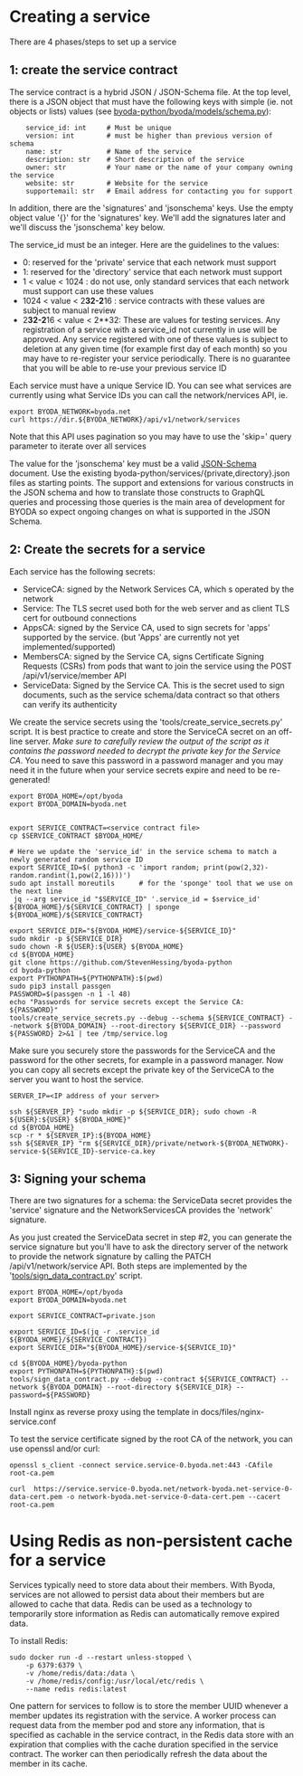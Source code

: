 # Creating a service

There are 4 phases/steps to set up a service

## 1: create the service contract

The service contract is a hybrid JSON / JSON-Schema file. At the top level, there is a JSON object that must have the following keys with simple (ie. not objects or lists) values (see [byoda-python/byoda/models/schema.py](https://github.com/StevenHessing/byoda-python/blob/users/stevenh/add_membership/byoda/models/schema.py)):

```
    service_id: int     # Must be unique
    version: int        # must be higher than previous version of schema
    name: str           # Name of the service
    description: str    # Short description of the service
    owner: str          # Your name or the name of your company owning the service
    website: str        # Website for the service
    supportemail: str   # Email address for contacting you for support
```

In addition, there are the 'signatures' and 'jsonschema' keys. Use the empty object value '{}' for the 'signatures' key. We'll add the signatures later and we'll discuss the 'jsonschema' key below.

The service_id must be an integer. Here are the guidelines to the values:
- 0: reserved for the 'private' service that each network must support
- 1: reserved for the 'directory' service that each network must support
- 1 < value < 1024 : do not use, only standard services that each network must support can use these values
- 1024 < value < 2**32-2**16 : service contracts with these values are subject to manual review
- 2**32-2**16 < value < 2**32: These are values for testing services. Any registration of a service with a service_id not currently in use will be approved. Any service registered with one of these values is subject to deletion at any given time (for example first day of each month) so you may have to re-register your service periodically. There is no guarantee that you will be able to re-use your previous service ID

Each service must have a unique Service ID. You can see what services are currently using what Service IDs you can call the network/nervices API, ie.

```
export BYODA_NETWORK=byoda.net
curl https://dir.${BYODA_NETWORK}/api/v1/network/services
```
Note that this API uses pagination so you may have to use the 'skip=<n>' query parameter to iterate over all services

The value for the 'jsonschema' key must be a valid [JSON-Schema](https://json-schema.org) document. Use the existing byoda-python/services/{private,directory}.json files as starting points. The support and extensions for various constructs in the JSON schema and how to translate those constructs to GraphQL queries and processing those queries is the main area of development for BYODA so expect ongoing changes on what is supported in the JSON Schema.

## 2: Create the secrets for a service

Each service has the following secrets:
- ServiceCA: signed by the Network Services CA, which s operated by the network
- Service: The TLS secret used both for the web server and as client TLS cert for outbound connections
- AppsCA: signed by the Service CA, used to sign secrets for 'apps' supported by the service. (but 'Apps' are currently not yet implemented/supported)
- MembersCA: signed by the Service CA, signs Certificate Signing Requests (CSRs) from pods that want to join the service using the POST /api/v1/service/member API
- ServiceData: Signed by the Service CA. This is the secret used to sign documents, such as the service schema/data contract so that others can verify its authenticity

We create the service secrets using the 'tools/create_service_secrets.py' script. It is best practice to create and store the ServiceCA secret on an off-line server. _*Make sure to carefully review the output of the script as it contains the password needed to decrypt the private key for the Service CA*_. You need to save this password in a password manager and you may need it in the future when your service secrets expire and need to be re-generated!

```
export BYODA_HOME=/opt/byoda
export BYODA_DOMAIN=byoda.net


export SERVICE_CONTRACT=<service contract file>
cp $SERVICE_CONTRACT $BYODA_HOME/

# Here we update the 'service_id' in the service schema to match a newly generated random service ID
export SERVICE_ID=$( python3 -c 'import random; print(pow(2,32)-random.randint(1,pow(2,16)))')
sudo apt install moreutils      # for the 'sponge' tool that we use on the next line
 jq --arg service_id "$SERVICE_ID" '.service_id = $service_id' ${BYODA_HOME}/${SERVICE_CONTRACT} | sponge ${BYODA_HOME}/${SERVICE_CONTRACT}

export SERVICE_DIR="${BYODA_HOME}/service-${SERVICE_ID}"
sudo mkdir -p ${SERVICE_DIR}
sudo chown -R ${USER}:${USER} ${BYODA_HOME}
cd ${BYODA_HOME}
git clone https://github.com/StevenHessing/byoda-python
cd byoda-python
export PYTHONPATH=${PYTHONPATH}:$(pwd)
sudo pip3 install passgen
PASSWORD=$(passgen -n 1 -l 48)
echo "Passwords for service secrets except the Service CA: ${PASSWORD}"
tools/create_service_secrets.py --debug --schema ${SERVICE_CONTRACT} --network ${BYODA_DOMAIN} --root-directory ${SERVICE_DIR} --password ${PASSWORD} 2>&1 | tee /tmp/service.log

```

Make sure you securely store the passwords for the ServiceCA and the password for the other secrets, for example in a password manager.
Now you can copy all secrets except the private key of the ServiceCA to the server you want to host the service.
```
SERVER_IP=<IP address of your server>

ssh ${SERVER_IP} "sudo mkdir -p ${SERVICE_DIR}; sudo chown -R ${USER}:${USER} ${BYODA_HOME}"
cd ${BYODA_HOME}
scp -r * ${SERVER_IP}:${BYODA_HOME}
ssh ${SERVER_IP} "rm ${SERVICE_DIR}/private/network-${BYODA_NETWORK}-service-${SERVICE_ID}-service-ca.key
```

## 3: Signing your schema

There are two signatures for a schema: the ServiceData secret provides the 'service' signature and the NetworkServicesCA provides the 'network' signature.

As you just created the ServiceData secret in step #2, you can generate the service signature but you'll have to ask the directory server of the network to provide the network signature by calling the PATCH /api/v1/network/service API. Both steps are implemented by the '[tools/sign_data_contract.py](https://github.com/StevenHessing/byoda-python/blob/master/tools/sign_data_contract.py)' script.

```
export BYODA_HOME=/opt/byoda
export BYODA_DOMAIN=byoda.net

export SERVICE_CONTRACT=private.json

export SERVICE_ID=$(jq -r .service_id ${BYODA_HOME}/${SERVICE_CONTRACT})
export SERVICE_DIR="${BYODA_HOME}/service-${SERVICE_ID}"

cd ${BYODA_HOME}/byoda-python
export PYTHONPATH=${PYTHONPATH}:$(pwd)
tools/sign_data_contract.py --debug --contract ${SERVICE_CONTRACT} --network ${BYODA_DOMAIN} --root-directory ${SERVICE_DIR} --password=${PASSWORD}
```

Install nginx as reverse proxy using the template in docs/files/nginx-service.conf

To test the service certificate signed by the root CA of the network, you can use openssl and/or curl:
```
openssl s_client -connect service.service-0.byoda.net:443 -CAfile root-ca.pem

curl  https://service.service-0.byoda.net/network-byoda.net-service-0-data-cert.pem -o network-byoda.net-service-0-data-cert.pem --cacert root-ca.pem
```

# Using Redis as non-persistent cache for a service
Services typically need to store data about their members. With Byoda, services are not allowed to persist data about their members but are allowed to cache that data. Redis can be used as a technology to temporarily store information as Redis can automatically remove expired data.

To install Redis:
```
sudo docker run -d --restart unless-stopped \
    -p 6379:6379 \
    -v /home/redis/data:/data \
    -v /home/redis/config:/usr/local/etc/redis \
    --name redis redis:latest
```

One pattern for services to follow is to store the member UUID whenever a member updates its
registration with the service. A worker process can request data from the member pod and store
any information, that is specified as cachable in the service contract, in the Redis data store with an expiration that complies with the cache duration specified in the service contract. The worker can then periodically refresh the data about the member in its cache.